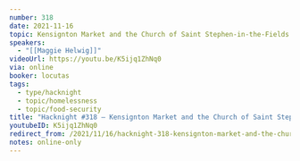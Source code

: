 ```yaml
---
number: 318
date: 2021-11-16
topic: Kensignton Market and the Church of Saint Stephen-in-the-Fields
speakers:
  - "[[Maggie Helwig]]"
videoUrl: https://youtu.be/K5ijq1ZhNq0
via: online
booker: locutas
tags:
  - type/hacknight
  - topic/homelessness
  - topic/food-security
title: "Hacknight #318 – Kensignton Market and the Church of Saint Stephen-in-the-Fields"
youtubeID: K5ijq1ZhNq0
redirect_from: /2021/11/16/hacknight-318-kensignton-market-and-the-church-of-saint-stephen-in-the-fields-with-maggie-helwig/
notes: online-only
---
```

